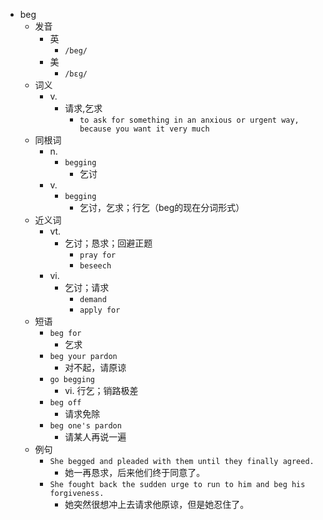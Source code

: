 - beg
  - 发音
    - 英
      - `/beg/`
    - 美
      - `/bɛɡ/`
  - 词义
    - v.
      - 请求,乞求
        - `to ask for something in an anxious or urgent way, because you want it very much`
  - 同根词
    - n.
      - `begging`
        - 乞讨
    - v.
      - `begging`
        - 乞讨，乞求；行乞（beg的现在分词形式）
  - 近义词
    - vt.
      - 乞讨；恳求；回避正题
        - `pray for`
        - `beseech`
    - vi.
      - 乞讨；请求
        - `demand`
        - `apply for`
  - 短语
    - `beg for`
      - 乞求 
    - `beg your pardon`
      - 对不起，请原谅 
    - `go begging`
      - vi. 行乞；销路极差 
    - `beg off`
      - 请求免除 
    - `beg one's pardon`
      - 请某人再说一遍 
  - 例句
    - `She begged and pleaded with them until they finally agreed.`
      - 她一再恳求，后来他们终于同意了。
    - `She fought back the sudden urge to run to him and beg his forgiveness.`
      - 她突然很想冲上去请求他原谅，但是她忍住了。

